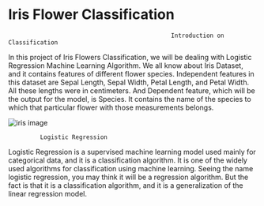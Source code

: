 # Iris Flower Classification
                                                  Introduction on Classification
In this project of Iris Flowers Classification, we will be dealing with Logistic Regression Machine Learning Algorithm. We all know about Iris Dataset, and it contains features of different flower species. Independent features in this dataset are Sepal Length, Sepal Width, Petal Length, and Petal Width. All these lengths were in centimeters. And Dependent feature, which will be the output for the model, is Species. It contains the name of the species to which that particular flower with those measurements belongs.

![iris image](https://github.com/Neha8136/-_-_3/assets/91106552/2e709fc8-0f68-4aad-82bf-1e2ee85a8ab9)

             Logistic Regression
Logistic Regression is a supervised machine learning model used mainly for categorical data, and it is a classification algorithm. It is one of the widely used algorithms for classification using machine learning. Seeing the name logistic regression, you may think it will be a regression algorithm. But the fact is that it is a classification algorithm, and it is a generalization of the linear regression model.
